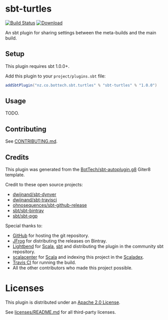 # sbt-turtles

[![Build Status]](https://travis-ci.com/BotTech/sbt-turtles)
[![Download]](https://bintray.com/bottech/sbt-plugins/sbt-turtles/_latestVersion)

An sbt plugin for sharing settings between the meta-builds and the main build.

## Setup

This plugin requires sbt 1.0.0+.

Add this plugin to your `project/plugins.sbt` file:
```scala
addSbtPlugin("nz.co.bottech.sbt.turtles" % "sbt-turtles" % "1.0.0")
```

## Usage

TODO.

## Contributing

See [CONTRIBUTING.md].

## Credits

This plugin was generated from the [BotTech/sbt-autoplugin.g8] Giter8 template.

Credit to these open source projects:
* [dwijnand/sbt-dynver]
* [dwijnand/sbt-travisci]
* [ohnosequences/sbt-github-release]
* [sbt/sbt-bintray]
* [sbt/sbt-pgp]

Special thanks to:
* [GitHub] for hosting the git repository.
* [JFrog] for distributing the releases on Bintray.
* [Lightbend] for [Scala], [sbt] and distributing the plugin in the community sbt repository.
* [scalacenter] for [Scala] and indexing this project in the [Scaladex].
* [Travis CI] for running the build.
* All the other contributors who made this project possible.

# Licenses

This plugin is distributed under an [Apache 2.0 License].

See [licenses/README.md] for all third-party licenses.

[apache 2.0 license]: LICENSE
[build status]: https://travis-ci.com/BotTech/sbt-turtles.svg?branch=master
[bottech/sbt-autoplugin.g8]: https://github.com/BotTech/sbt-autoplugin.g8
[contributing.md]: CONTRIBUTING.md
[download]: https://api.bintray.com/packages/bottech/sbt-plugins/sbt-turtles/images/download.svg
[dwijnand/sbt-dynver]: https://github.com/dwijnand/sbt-dynver
[dwijnand/sbt-travisci]: https://github.com/dwijnand/sbt-travisci
[github]: https://github.com
[jfrog]: https://jfrog.com
[licenses/readme.md]: licenses/README.md
[lightbend]: https://www.lightbend.com
[ohnosequences/sbt-github-release]: https://github.com/ohnosequences/sbt-github-release
[sbt]: https://www.scala-sbt.org
[sbt/sbt-bintray]: https://github.com/sbt/sbt-bintray
[sbt/sbt-pgp]: https://github.com/sbt/sbt-pgp
[scala]: https://www.scala-lang.org
[scalacenter]: https://scala.epfl.ch
[scaladex]: https://index.scala-lang.org
[travis ci]: https://travis-ci.com
